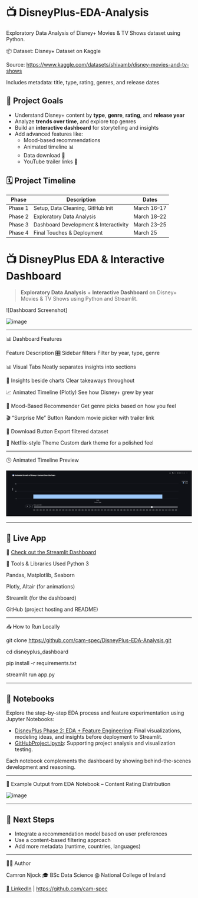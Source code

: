 
# 📺 DisneyPlus-EDA-Analysis

Exploratory Data Analysis of Disney+ Movies & TV Shows dataset using Python.

📦 Dataset: Disney+ Dataset on Kaggle

Source: https://www.kaggle.com/datasets/shivamb/disney-movies-and-tv-shows

Includes metadata: title, type, rating, genres, and release dates



## 🎯 Project Goals

- Understand Disney+ content by **type**, **genre**, **rating**, and **release year**
- Analyze **trends over time**, and explore top genres
- Build an **interactive dashboard** for storytelling and insights
- Add advanced features like:
  - Mood-based recommendations
  - Animated timeline 📊
  - Data download 📂
  - YouTube trailer links 🎥

## 🗓️ Project Timeline

| Phase | Description | Dates |
|-------|-------------|-------|
| Phase 1 | Setup, Data Cleaning, GitHub Init | March 16–17 |
| Phase 2 |Exploratory Data Analysis | March 18–22 |
| Phase 3 | Dashboard Development & Interactivity | 	March 23–25 |
| Phase 4 |Final Touches & Deployment | March 25|

# 📺 DisneyPlus EDA & Interactive Dashboard

> **Exploratory Data Analysis** + **Interactive Dashboard** on Disney+ Movies & TV Shows using Python and Streamlit.

![Dashboard Screenshot]

![image](https://github.com/user-attachments/assets/4179a891-cebb-4226-b47c-586d2daefc08)

---
📊 Dashboard Features

Feature	Description
🎛️ Sidebar filters	Filter by year, type, genre

📊 Visual Tabs	Neatly separates insights into sections

🧠 Insights beside charts	Clear takeaways throughout

📈 Animated Timeline (Plotly)	See how Disney+ grew by year

🤖 Mood-Based Recommender	Get genre picks based on how you feel

🎬 “Surprise Me” Button	Random movie picker with trailer link

📂 Download Button	Export filtered dataset

🎨 Netflix-style Theme	Custom dark theme for a polished feel

---
🕒 Animated Timeline Preview  

![Animated Timeline Preview](./animated_timeline_preview.png)


---
## 🚀 Live App

🔗 [Check out the Streamlit Dashboard](https://disneyplus-eda-analysis-gfyfny4vyfxhmd5lzb6ywg.streamlit.app)


🔧 Tools & Libraries Used
Python 3

Pandas, Matplotlib, Seaborn

Plotly, Altair (for animations)

Streamlit (for the dashboard)

GitHub (project hosting and README)


---
📥 How to Run Locally

git clone https://github.com/cam-spec/DisneyPlus-EDA-Analysis.git

cd disneyplus_dashboard

pip install -r requirements.txt

streamlit run app.py

---

## 📓 Notebooks

Explore the step-by-step EDA process and feature experimentation using Jupyter Notebooks:

- [DisneyPlus Phase 2: EDA + Feature Engineering](DisneyPlus_Phase3_FINAL%20(3).ipynb): Final visualizations, modeling ideas, and insights before deployment to Streamlit.
- [GitHubProject.ipynb](GithubProject%20(1).ipynb): Supporting project analysis and visualization testing.

Each notebook complements the dashboard by showing behind-the-scenes development and reasoning.

---

🧪 Example Output from EDA Notebook – Content Rating Distribution

![image](https://github.com/user-attachments/assets/dedd5f26-92ce-41cf-b80a-ae902800d323)


---
## 🚀 Next Steps

- Integrate a recommendation model based on user preferences
- Use a content-based filtering approach
- Add more metadata (runtime, countries, languages)


---

🧑‍💻 Author

Camron Njock
🎓 BSc Data Science @ National College of Ireland

[🔗 LinkedIn](https://www.linkedin.com/in/camron-njock-003812262/) | https://github.com/cam-spec



